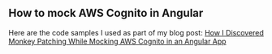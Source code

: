 ## How to mock AWS Cognito in Angular

Here are the code samples I used as part of my blog post:
[How I Discovered Monkey Patching While Mocking AWS Cognito in an Angular App](https://ruanbeukes.net/how-i-discovered-monkey-patching-while-mocking-aws-cognito-in-an-angular-app/)
